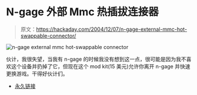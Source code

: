 # N-gage 外部 Mmc 热插拔连接器

> 原文：<https://hackaday.com/2004/12/07/n-gage-external-mmc-hot-swappable-connector/>

![n-gage external mmc hot-swappable connector](img/c9cd89439363adc2745b7636935ed348.png)

伙计，我很失望，当我有 n-gage 的时候我没有想到这一点，很可能是因为我不喜欢这个设备并扔掉了它，但现在这个 mod kit(15 美元)允许你离开 n-gage 并快速更换游戏。干得好伙计们。

*   [永久链接](http://www.mashmods.com/index.php?f=loadMod&m=ShoppingCart&modFunc=viewProduct&pid=18)